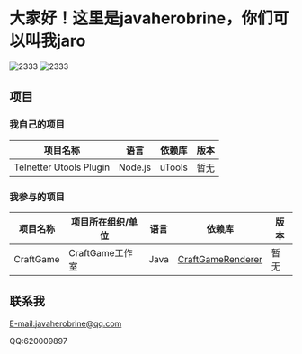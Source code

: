 # 大家好！这里是javaherobrine，你们可以叫我jaro

![2333](https://github-readme-stats-89dq8p8qw.vercel.app/api/top-langs/?username=javaherobrine&hide=html)
![2333](https://github-readme-stats-89dq8p8qw.vercel.app/api?username=javaherobrine&show_icons=true&count_private=true)

## 项目
### 我自己的项目
|项目名称|语言|依赖库|版本|
|-------|---|------|----|
|Telnetter Utools Plugin|Node.js|uTools|暂无|
### 我参与的项目
|项目名称|项目所在组织/单位|语言|依赖库|版本|
|-------|----------------|---|------|----|
|CraftGame|CraftGame工作室|Java|[CraftGameRenderer](https://github.com/LovelyZeeiam/CraftGame)|暂无|

## 联系我
[E-mail:javaherobrine@qq.com](mailto:javaherobrine@qq.com)

QQ:620009897
